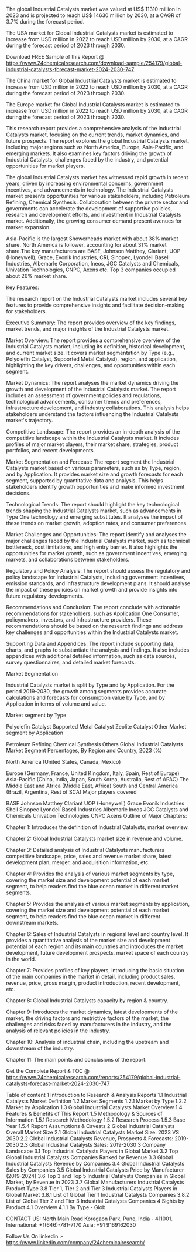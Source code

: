 The global Industrial Catalysts market was valued at US$ 11310 million in 2023 and is projected to reach US$ 14630 million by 2030, at a CAGR of 3.7% during the forecast period.

The USA market for Global Industrial Catalysts market is estimated to increase from USD million in 2022 to reach USD million by 2030, at a CAGR during the forecast period of 2023 through 2030.

Download FREE Sample of this Report @ https://www.24chemicalresearch.com/download-sample/254179/global-industrial-catalysts-forecast-market-2024-2030-747

The China market for Global Industrial Catalysts market is estimated to increase from USD million in 2022 to reach USD million by 2030, at a CAGR during the forecast period of 2023 through 2030.

The Europe market for Global Industrial Catalysts market is estimated to increase from USD million in 2022 to reach USD million by 2030, at a CAGR during the forecast period of 2023 through 2030.

This research report provides a comprehensive analysis of the Industrial Catalysts market, focusing on the current trends, market dynamics, and future prospects. The report explores the global Industrial Catalysts market, including major regions such as North America, Europe, Asia-Pacific, and emerging markets. It also examines key factors driving the growth of Industrial Catalysts, challenges faced by the industry, and potential opportunities for market players.

The global Industrial Catalysts market has witnessed rapid growth in recent years, driven by increasing environmental concerns, government incentives, and advancements in technology. The Industrial Catalysts market presents opportunities for various stakeholders, including Petroleum Refining, Chemical Synthesis. Collaboration between the private sector and governments can accelerate the development of supportive policies, research and development efforts, and investment in Industrial Catalysts market. Additionally, the growing consumer demand present avenues for market expansion.

Asia-Pacific is the largest Showerheads market with about 38% market share. North America is follower, accounting for about 31% market share.The key manufacturers are BASF, Johnson Matthey, Clariant, UOP (Honeywell), Grace, Evonik Industries, CRI, Sinopec, Lyondell Basell Industries, Albemarle Corporation, Ineos, JGC Catalysts and Chemicals, Univation Technologies, CNPC, Axens etc. Top 3 companies occupied about 26% market share.

Key Features:

The research report on the Industrial Catalysts market includes several key features to provide comprehensive insights and facilitate decision-making for stakeholders.

Executive Summary: The report provides overview of the key findings, market trends, and major insights of the Industrial Catalysts market.

Market Overview: The report provides a comprehensive overview of the Industrial Catalysts market, including its definition, historical development, and current market size. It covers market segmentation by Type (e.g., Polyolefin Catalyst, Supported Metal Catalyst), region, and application, highlighting the key drivers, challenges, and opportunities within each segment.

Market Dynamics: The report analyses the market dynamics driving the growth and development of the Industrial Catalysts market. The report includes an assessment of government policies and regulations, technological advancements, consumer trends and preferences, infrastructure development, and industry collaborations. This analysis helps stakeholders understand the factors influencing the Industrial Catalysts market's trajectory.

Competitive Landscape: The report provides an in-depth analysis of the competitive landscape within the Industrial Catalysts market. It includes profiles of major market players, their market share, strategies, product portfolios, and recent developments.

Market Segmentation and Forecast: The report segment the Industrial Catalysts market based on various parameters, such as by Type, region, and by Application. It provides market size and growth forecasts for each segment, supported by quantitative data and analysis. This helps stakeholders identify growth opportunities and make informed investment decisions.

Technological Trends: The report should highlight the key technological trends shaping the Industrial Catalysts market, such as advancements in Type One technology and emerging substitutes. It analyses the impact of these trends on market growth, adoption rates, and consumer preferences.

Market Challenges and Opportunities: The report identify and analyses the major challenges faced by the Industrial Catalysts market, such as technical bottleneck, cost limitations, and high entry barrier. It also highlights the opportunities for market growth, such as government incentives, emerging markets, and collaborations between stakeholders.

Regulatory and Policy Analysis: The report should assess the regulatory and policy landscape for Industrial Catalysts, including government incentives, emission standards, and infrastructure development plans. It should analyse the impact of these policies on market growth and provide insights into future regulatory developments.

Recommendations and Conclusion: The report conclude with actionable recommendations for stakeholders, such as Application One Consumer, policymakers, investors, and infrastructure providers. These recommendations should be based on the research findings and address key challenges and opportunities within the Industrial Catalysts market.

Supporting Data and Appendices: The report include supporting data, charts, and graphs to substantiate the analysis and findings. It also includes appendices with additional detailed information, such as data sources, survey questionnaires, and detailed market forecasts.

Market Segmentation

Industrial Catalysts market is split by Type and by Application. For the period 2019-2030, the growth among segments provides accurate calculations and forecasts for consumption value by Type, and by Application in terms of volume and value.

Market segment by Type

Polyolefin Catalyst
Supported Metal Catalyst
Zeolite Catalyst
Other
Market segment by Application

Petroleum Refining
Chemical Synthesis
Others
Global Industrial Catalysts Market Segment Percentages, By Region and Country, 2023 (%)

North America (United States, Canada, Mexico)

Europe (Germany, France, United Kingdom, Italy, Spain, Rest of Europe)
Asia-Pacific (China, India, Japan, South Korea, Australia, Rest of APAC)
The Middle East and Africa (Middle East, Africa)
South and Central America (Brazil, Argentina, Rest of SCA)
Major players covered

BASF
Johnson Matthey
Clariant
UOP (Honeywell)
Grace
Evonik Industries
Shell
Sinopec
Lyondell Basell Industries
Albemarle
Ineos
JGC Catalysts and Chemicals
Univation Technologies
CNPC
Axens
Outline of Major Chapters:

Chapter 1: Introduces the definition of Industrial Catalysts, market overview.

Chapter 2: Global Industrial Catalysts market size in revenue and volume.

Chapter 3: Detailed analysis of Industrial Catalysts manufacturers competitive landscape, price, sales and revenue market share, latest development plan, merger, and acquisition information, etc.

Chapter 4: Provides the analysis of various market segments by type, covering the market size and development potential of each market segment, to help readers find the blue ocean market in different market segments.

Chapter 5: Provides the analysis of various market segments by application, covering the market size and development potential of each market segment, to help readers find the blue ocean market in different downstream markets.

Chapter 6: Sales of Industrial Catalysts in regional level and country level. It provides a quantitative analysis of the market size and development potential of each region and its main countries and introduces the market development, future development prospects, market space of each country in the world.

Chapter 7: Provides profiles of key players, introducing the basic situation of the main companies in the market in detail, including product sales, revenue, price, gross margin, product introduction, recent development, etc.

Chapter 8: Global Industrial Catalysts capacity by region & country.

Chapter 9: Introduces the market dynamics, latest developments of the market, the driving factors and restrictive factors of the market, the challenges and risks faced by manufacturers in the industry, and the analysis of relevant policies in the industry.

Chapter 10: Analysis of industrial chain, including the upstream and downstream of the industry.

Chapter 11: The main points and conclusions of the report.

Get the Complete Report & TOC @ https://www.24chemicalresearch.com/reports/254179/global-industrial-catalysts-forecast-market-2024-2030-747

Table of content
1 Introduction to Research & Analysis Reports
1.1 Industrial Catalysts Market Definition
1.2 Market Segments
1.2.1 Market by Type
1.2.2 Market by Application
1.3 Global Industrial Catalysts Market Overview
1.4 Features & Benefits of This Report
1.5 Methodology & Sources of Information
1.5.1 Research Methodology
1.5.2 Research Process
1.5.3 Base Year
1.5.4 Report Assumptions & Caveats
2 Global Industrial Catalysts Overall Market Size
2.1 Global Industrial Catalysts Market Size: 2023 VS 2030
2.2 Global Industrial Catalysts Revenue, Prospects & Forecasts: 2019-2030
2.3 Global Industrial Catalysts Sales: 2019-2030
3 Company Landscape
3.1 Top Industrial Catalysts Players in Global Market
3.2 Top Global Industrial Catalysts Companies Ranked by Revenue
3.3 Global Industrial Catalysts Revenue by Companies
3.4 Global Industrial Catalysts Sales by Companies
3.5 Global Industrial Catalysts Price by Manufacturer (2019-2024)
3.6 Top 3 and Top 5 Industrial Catalysts Companies in Global Market, by Revenue in 2023
3.7 Global Manufacturers Industrial Catalysts Product Type
3.8 Tier 1, Tier 2 and Tier 3 Industrial Catalysts Players in Global Market
3.8.1 List of Global Tier 1 Industrial Catalysts Companies
3.8.2 List of Global Tier 2 and Tier 3 Industrial Catalysts Companies
4 Sights by Product
4.1 Overview
4.1.1 By Type - Glob

CONTACT US:
North Main Road Koregaon Park, Pune, India - 411001.
International: +1(646)-781-7170
Asia: +91 9169162030

Follow Us On linkedin :- https://www.linkedin.com/company/24chemicalresearch/
